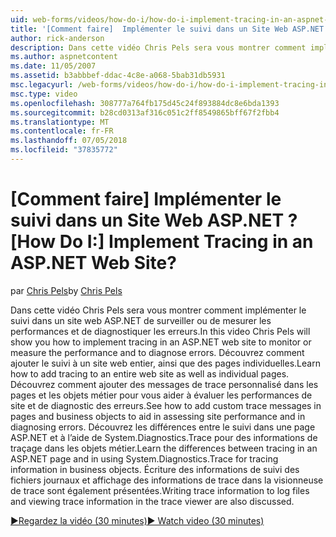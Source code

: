 ```yaml
---
uid: web-forms/videos/how-do-i/how-do-i-implement-tracing-in-an-aspnet-web-site
title: '[Comment faire]  Implémenter le suivi dans un Site Web ASP.NET ? | Microsoft Docs'
author: rick-anderson
description: Dans cette vidéo Chris Pels sera vous montrer comment implémenter le suivi dans un site web ASP.NET de surveiller ou de mesurer les performances et de diagnostiquer les erreurs. Découvrez comment...
ms.author: aspnetcontent
ms.date: 11/05/2007
ms.assetid: b3abbbef-ddac-4c8e-a068-5bab31db5931
msc.legacyurl: /web-forms/videos/how-do-i/how-do-i-implement-tracing-in-an-aspnet-web-site
msc.type: video
ms.openlocfilehash: 308777a764fb175d45c24f893884dc8e6bda1393
ms.sourcegitcommit: b28cd0313af316c051c2ff8549865bff67f2fbb4
ms.translationtype: MT
ms.contentlocale: fr-FR
ms.lasthandoff: 07/05/2018
ms.locfileid: "37835772"
---
```

<a name="how-do-i--implement-tracing-in-an-aspnet-web-site"></a><span data-ttu-id="93ef6-105">[Comment faire]  Implémenter le suivi dans un Site Web ASP.NET ?</span><span class="sxs-lookup"><span data-stu-id="93ef6-105">[How Do I:]  Implement Tracing in an ASP.NET Web Site?</span></span>
====================
<span data-ttu-id="93ef6-106">par [Chris Pels](https://twitter.com/chrispels)</span><span class="sxs-lookup"><span data-stu-id="93ef6-106">by [Chris Pels](https://twitter.com/chrispels)</span></span>

<span data-ttu-id="93ef6-107">Dans cette vidéo Chris Pels sera vous montrer comment implémenter le suivi dans un site web ASP.NET de surveiller ou de mesurer les performances et de diagnostiquer les erreurs.</span><span class="sxs-lookup"><span data-stu-id="93ef6-107">In this video Chris Pels will show you how to implement tracing in an ASP.NET web site to monitor or measure the performance and to diagnose errors.</span></span> <span data-ttu-id="93ef6-108">Découvrez comment ajouter le suivi à un site web entier, ainsi que des pages individuelles.</span><span class="sxs-lookup"><span data-stu-id="93ef6-108">Learn how to add tracing to an entire web site as well as individual pages.</span></span> <span data-ttu-id="93ef6-109">Découvrez comment ajouter des messages de trace personnalisé dans les pages et les objets métier pour vous aider à évaluer les performances de site et de diagnostic des erreurs.</span><span class="sxs-lookup"><span data-stu-id="93ef6-109">See how to add custom trace messages in pages and business objects to aid in assessing site performance and in diagnosing errors.</span></span> <span data-ttu-id="93ef6-110">Découvrez les différences entre le suivi dans une page ASP.NET et à l’aide de System.Diagnostics.Trace pour des informations de traçage dans les objets métier.</span><span class="sxs-lookup"><span data-stu-id="93ef6-110">Learn the differences between tracing in an ASP.NET page and in using System.Diagnostics.Trace for tracing information in business objects.</span></span> <span data-ttu-id="93ef6-111">Écriture des informations de suivi des fichiers journaux et affichage des informations de trace dans la visionneuse de trace sont également présentées.</span><span class="sxs-lookup"><span data-stu-id="93ef6-111">Writing trace information to log files and viewing trace information in the trace viewer are also discussed.</span></span>

[<span data-ttu-id="93ef6-112">&#9654;Regardez la vidéo (30 minutes)</span><span class="sxs-lookup"><span data-stu-id="93ef6-112">&#9654; Watch video (30 minutes)</span></span>](https://channel9.msdn.com/Blogs/ASP-NET-Site-Videos/how-do-i-implement-tracing-in-an-aspnet-web-site)
